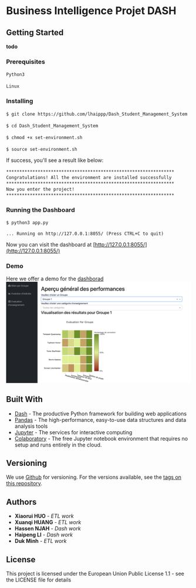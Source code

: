 
# Business Intelligence Projet DASH


## Getting Started

**todo**

### Prerequisites


```
Python3

Linux
```

### Installing

```
$ git clone https://github.com/lhaippp/Dash_Student_Management_System

$ cd Dash_Student_Management_System

$ chmod +x set-environment.sh

$ source set-environment.sh
```
If success, you'll see a result like below:
```
****************************************************************
Congratulations! All the environment are installed successfully
****************************************************************
Now you enter the project!
****************************************************************
```

### Running the Dashboard

```
$ python3 app.py
```
```
... Running on http://127.0.0.1:8055/ (Press CTRL+C to quit)
```
Now you can visit the dashboard at [http://127.0.0.1:8055/](http://127.0.0.1:8055/)

### Demo
Here we offer a demo for the [dashborad](BI-projet/docs/Dash.png)
![demo](BI-projet/docs/Dash.png)


## Built With

* [Dash](https://dash.plot.ly/) - The productive Python framework for building web applications
* [Pandas](https://pandas.pydata.org/pandas-docs/stable/reference/api/pandas.DataFrame.html) - The high-performance, easy-to-use data structures and data analysis tools
* [Jupyter](https://jupyter.org/) - The services for interactive computing
* [Colaboratory](https://colab.research.google.com/notebooks/welcome.ipynb?hl=zh-cn) - The free Jupyter notebook environment that requires no setup and runs entirely in the cloud.


## Versioning

We use [Github](https://github.com/lhaippp/Dash_Student_Management_System) for versioning. For the versions available, see the [tags on this repository](https://github.com/lhaippp/Dash_Student_Management_System). 

## Authors

* **Xiaorui HUO** - *ETL work* 
* **Xuanqi HUANG** - *ETL work* 
* **Hassen NJAH** - *Dash work* 
* **Haipeng LI** - *Dash work* 
* **Duk Minh** - *ETL work* 


## License

This project is licensed under the European Union Public License 1.1 - see the LICENSE file for details
